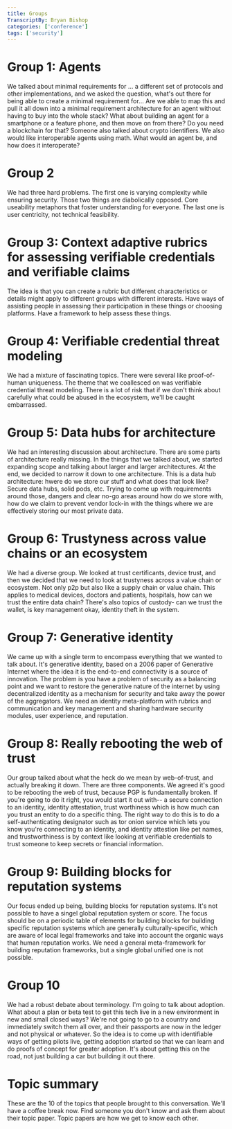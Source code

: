 ```yaml
---
title: Groups
TranscriptBy: Bryan Bishop
categories: ['conference']
tags: ['security']
---
```


# Group 1: Agents

We talked about minimal requirements for ... a different set of protocols and other implementations, and we asked the question, what's out there for being able to create a minimal requirement for... Are we able to map this and pull it all down into a minimal requirement architecture for an agent without having to buy into the whole stack? What about building an agent for a smartphone or a feature phone, and then move on from there? Do you need a blockchain for that? Someone also talked about crypto identifiers. We also would like interoperable agents using math. What would an agent be, and how does it interoperate?

# Group 2

We had three hard problems. The first one is varying complexity while ensuring security. Those two things are diabolically opposed. Core useability metaphors that foster understanding for everyone. The last one is user centricity, not technical feasibility.

# Group 3: Context adaptive rubrics for assessing verifiable credentials and verifiable claims

The idea is that you can create a rubric but different characteristics or details might apply to different groups with different interests. Have ways of assisting people in assessing their participation in these things or choosing platforms. Have a framework to help assess these things.

# Group 4: Verifiable credential threat modeling

We had a mixture of fascinating topics. There were several like proof-of-human uniqueness. The theme that we coallesced on was verifiable credential threat modeling. There is a lot of risk that if we don't think about carefully what could be abused in the ecosystem, we'll be caught embarrassed.

# Group 5: Data hubs for architecture

We had an interesting discussion about architecture. There are some parts of architecture really missing. In the things that we talked about, we started expanding scope and talking about larger and larger architectures. At the end, we decided to narrow it down to one architecture. This is a data hub architecture: hwere do we store our stuff and what does that look like? Secure data hubs, solid pods, etc. Trying to come up with requirements around those, dangers and clear no-go areas around how do we store with, how do we claim to prevent vendor lock-in with the things where we are effectively storing our most private data.

# Group 6: Trustyness across value chains or an ecosystem

We had a diverse group. We looked at trust certificants, device trust, and then we decided that we need to look at trustyness across a value chain or ecosystem. Not only p2p but also like a supply chain or value chain. This applies to medical devices, doctors and patients, hospitals, how can we trust the entire data chain? There's also topics of custody- can we trust the wallet, is key management okay, identity theft in the system.

# Group 7: Generative identity

We came up with a single term to encompass everything that we wanted to talk about. It's generative identity, based on a 2006 paper of Generative Internet where the idea it is the end-to-end connectivity is a source of innovation. The problem is you have a problem of security as a balancing point and we want to restore the generative nature of the internet by using decentralized identity as a mechanism for security and take away the power of the aggregators. We need an identity meta-platform with rubrics and communication and key management and sharing hardware security modules, user experience, and reputation.

# Group 8: Really rebooting the web of trust

Our group talked about what the heck do we mean by web-of-trust, and actually breaking it down. There are three components. We agreed it's good to be rebooting the web of trust, because PGP is fundamentally broken. If you're going to do it right, you would start it out with-- a secure connection to an identity, identity attestation, trust worthiness which is how much can you trust an entity to do a specific thing. The right way to do this is to do a self-authenticating designator such as tor onion service which lets you know you're connecting to an identity, and identity attestion like pet names, and trustworthiness is by context like looking at verifiable credentials to trust someone to keep secrets or financial information.

# Group 9: Building blocks for reputation systems

Our focus ended up being, building blocks for reputation systems. It's not possible to have a singel global reputation system or score. The focus should be on a periodic table of elements for building blocks for building specific reputation systems which are generally culturally-specific, which are aware of local legal frameworks and take into account the organic ways that human reputation works. We need a general meta-framework for building reputation frameworks, but a single global unified one is not possible.

# Group 10

We had a robust debate about terminology. I'm going to talk about adoption. What about a plan or beta test to get this tech live in a new environment in new and small closed ways? We're not going to go to a country and immediately switch them all over, and their passports are now in the ledger and not physical or whatever. So the idea is to come up with identifiable ways of getting pilots live, getting adoption started so that we can learn and do proofs of concept for greater adoption. It's about getting this on the road, not just building a car but building it out there.

# Topic summary

These are the 10 of the topics that people brought to this conversation. We'll have a coffee break now. Find someone you don't know and ask them about their topic paper. Topic papers are how we get to know each other.

